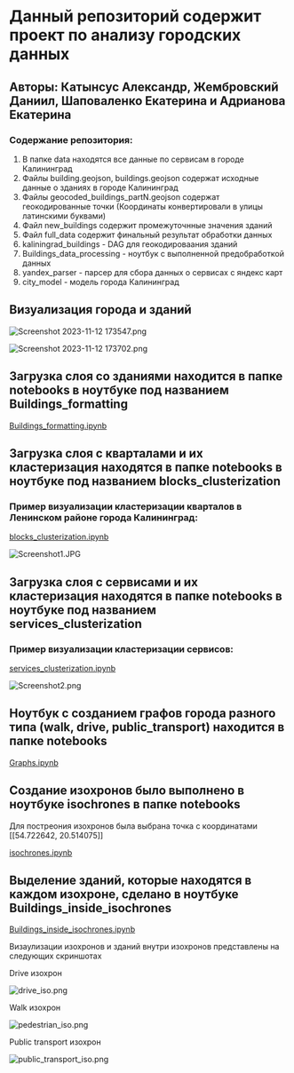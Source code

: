 <h1>Данный репозиторий содержит проект по анализу городских данных</h1>
<h2>Авторы: Катынсус Александр, Жембровский Даниил, Шаповаленко Екатерина и Адрианова Екатерина</h2>
<h3>Содержание репозитория:</h3>
<ol><li>
В папке data находятся все данные по сервисам в городе Калининград
</li>
<li>
Файлы building.geojson, buildings.geojson содержат исходные данные о зданиях в городе Калининград
</li>
<li>
Файлы geocoded_buildings_partN.geojson содержат геокодированные точки (Координаты конвертировали в улицы латинскими буквами)
</li>
<li>Файл new_buildings содержит промежуточнные значения зданий</li>
<li>Файл full_data содержит финальный результат обработки данных</li>
<li>kaliningrad_buildings - DAG для геокодироваания зданий</li>
<li>Buildings_data_processing - ноутбук с выполненной предобработкой данных</li>
<li>yandex_parser - парсер для сбора данных о сервисах с яндекс карт</li>
<li>city_model - модель города Калининград</li>
</ol>

<h2>Визуализация города и зданий</h2>

![Screenshot 2023-11-12 173547.png](Screenshot%202023-11-12%20173547.png)

![Screenshot 2023-11-12 173702.png](Screenshot%202023-11-12%20173702.png)


<h2>Загрузка слоя со зданиями находится в папке notebooks в ноутбуке под названием Buildings_formatting</h2>

[Buildings_formatting.ipynb](notebooks%2FBuildings_formatting.ipynb)

<h2>Загрузка слоя с кварталами и их кластеризация находятся в папке notebooks в ноутбуке под названием blocks_clusterization</h2>
<h3>Пример визуализации кластеризации кварталов в Ленинском районе города Калининград:</h2>

[blocks_clusterization.ipynb](notebooks%2Fblocks_clusterization.ipynb)

![Screenshot1.JPG](src/Screenshot1.JPG)

<h2>Загрузка слоя с сервисами и их кластеризация находятся в папке notebooks в ноутбуке под названием services_clusterization</h2>
<h3>Пример визуализации кластеризации сервисов:</h2>

[services_clusterization.ipynb](notebooks%2Fservices_clusterization.ipynb)

![Screenshot2.png](src/Screenshot2.png)

<h2>Ноутбук с созданием графов города разного типа (walk, drive, public_transport) находится в папке notebooks</h2>

[Graphs.ipynb](notebooks%2FGraphs.ipynb)


<h2>Создание изохронов было выполнено в ноутбуке isochrones в папке notebooks</h2>
<p>Для постреония изохронов была выбрана точка с координатами [[54.722642, 20.514075]]</p>

[isochrones.ipynb](notebooks%2Fisochrones.ipynb)

<h2>Выделение зданий, которые находятся в каждом изохроне, сделано в ноутбуке Buildings_inside_isochrones</h2>

[Buildings_inside_isochrones.ipynb](notebooks%2FBuildings_inside_isochrones.ipynb)

<p>Визаулизации изохронов и зданий внутри изохронов представлены на следующих скриншотах</p>
<p>Drive изохрон</p>

![drive_iso.png](src%2Fdrive_iso.png)

<p>Walk изохрон</p>

![pedestrian_iso.png](src%2Fpedestrian_iso.png)

<p>Public transport изохрон</p>

![public_transport_iso.png](src%2Fpublic_transport_iso.png)
